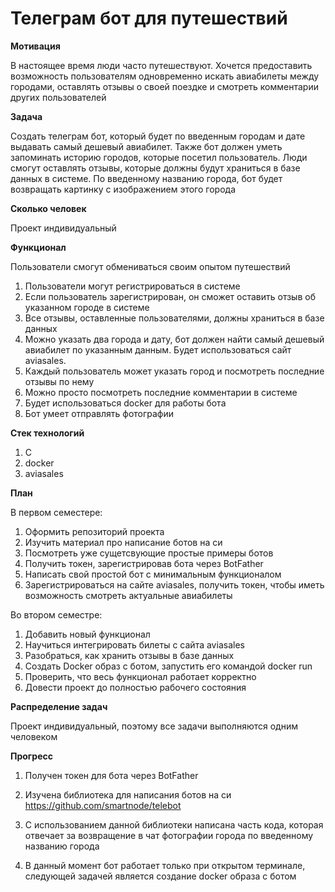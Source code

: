 # Телеграм бот для путешествий

**Мотивация**

В настоящее время люди часто путешествуют. Хочется предоставить возможность пользователям одновременно искать авиабилеты между городами, оставлять отзывы о своей поездке и смотреть комментарии других пользователей 

**Задача**

Создать телеграм бот, который будет по введенным городам и дате выдавать самый дешевый авиабилет. Также бот должен уметь запоминать историю городов, которые посетил пользователь. Люди смогут оставлять отзывы, которые должны будут храниться в базе данных в системе. По введенному названию города, бот будет возвращать картинку с изображением этого города

**Сколько человек**

Проект индивидуальный

**Функционал**

Пользователи смогут обмениваться своим опытом путешествий
1. Пользователи могут регистрироваться в системе
2. Если пользователь зарегистрирован, он сможет оставить отзыв об указанном городе в системе
3. Все отзывы, оставленные пользователями, должны храниться в базе данных
4. Можно указать два города и дату, бот должен найти самый дешевый авиабилет по указанным данным. Будет использоваться сайт aviasales.
5. Каждый пользователь может указать город и посмотреть последние отзывы по нему
6. Можно просто посмотреть последние комментарии в системе
7. Будет использоваться docker для работы бота
8. Бот умеет отправлять фотографии

**Стек технологий**
1. C
2. docker
3. aviasales

**План**

В первом семестере:
1. Оформить репозиторий проекта
2. Изучить материал про написание ботов на си
3. Посмотреть уже сущетсвующие простые примеры ботов
4. Получить токен, зарегистрировав бота через BotFather
5. Написать свой простой бот с минимальным функционалом
6. Зарегистрироваться на сайте aviasales, получить токен, чтобы иметь возможность смотреть актуальные авиабилеты

Во втором семестре:
1. Добавить новый функционал
2. Научиться интегрировать билеты с сайта aviasales
3. Разобраться, как хранить отзывы в базе данных
4. Создать Docker образ с ботом, запустить его командой docker run
5. Проверить, что весь функционал работает корректно
6. Довести проект до полностью рабочего состояния

**Распределение задач**

Проект индивидуальный, поэтому все задачи выполняются одним человеком

**Прогресс**

1. Получен токен для бота через BotFather

2. Изучена библиотека для написания ботов на си https://github.com/smartnode/telebot

3. С использованием данной библиотеки написана часть кода, которая отвечает за возвращение в чат фотографии города по введенному названию города

4. В данный момент бот работает только при открытом терминале, следующей задачей является создание docker образа с ботом
 
